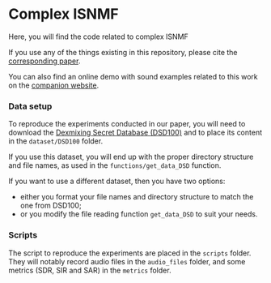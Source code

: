 # Complex ISNMF

Here, you will find the code related to complex ISNMF

If you use any of the things existing in this repository, please cite the [corresponding paper](https://arxiv.org/abs/1802.03156). 

You can also find an online demo with sound examples related to this work on the [companion website](https://magronp.github.io/demos/taslp19_cisnmf.html).

### Data setup

To reproduce the experiments conducted in our paper, you will need to download the [Dexmixing Secret Database (DSD100)](http://www.sisec17.audiolabs-erlangen.de) and to place its content in the `dataset/DSD100` folder.

If you use this dataset, you will end up with the proper directory structure and file names, as used in the `functions/get_data_DSD` function.

If you want to use a different dataset, then you have two options: 
- either you format your file names and directory structure to match the one from DSD100;
- or you modify the file reading function `get_data_DSD` to suit your needs.


### Scripts

The script to reproduce the experiments are placed in the `scripts` folder. They will notably record audio files in the `audio_files` folder, and some metrics (SDR, SIR and SAR) in the `metrics` folder.
